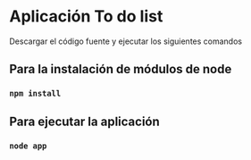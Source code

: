 # Aplicación To do list

Descargar el código fuente y ejecutar los siguientes comandos

## Para la instalación de módulos de node

### `npm install`

## Para ejecutar la aplicación

### `node app`